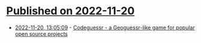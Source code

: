 # [Published on 2022-11-20](index.md)

* [2022-11-20, 13:05:09](https://lobste.rs/s/om1vfr/codeguessr_geoguessr_like_game_for) - [Codeguessr - a Geoguessr-like game for popular open source projects](https://healeycodes.com/codeguessr)
